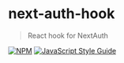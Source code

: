 # next-auth-hook

> React hook for NextAuth

[![NPM](https://img.shields.io/npm/v/next-auth-hook.svg)](https://www.npmjs.com/package/next-auth-hook) [![JavaScript Style Guide](https://img.shields.io/badge/code_style-standard-brightgreen.svg)](https://standardjs.com)